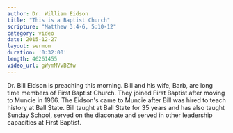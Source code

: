 ```yaml
---
author: Dr. William Eidson
title: "This is a Baptist Church"
scripture: "Matthew 3:4-6, 5:10-12"
category: video
date: 2015-12-27
layout: sermon
duration: '0:32:00' 
length: 46261455
video_url: gWymMVvBZfw
---
```


Dr. Bill Eidson is preaching this morning. Bill and his wife, Barb, are long time members of First Baptist Church. They joined First Baptist after moving to Muncie in 1966. The Eidson's came to Muncie after Bill was hired to teach history at Ball State. Bill taught at Ball State for 35 years and has also taught Sunday School, served on the diaconate and served in other leadership capacities at First Baptist.
